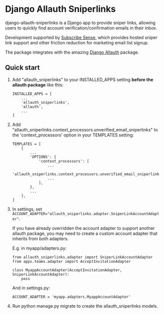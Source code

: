 # Django Allauth Sniperlinks

django-allauth-sniperlinks is a Django app to provide sniper links,
allowing users to quickly find account verification/confirmation emails
in their inbox.

Development supported by [Subscribe Sense](https://www.subscribesense.com), which provides hosted sniper link support and other friction reduction for marketing email list signup.

The package integrates with the amazing [Django Allauth](https://github.com/pennersr/django-allauth) package.

## Quick start

1. Add "allauth_sniperlinks" to your INSTALLED_APPS setting **before the allauth package**  like this:
    ```
    INSTALLED_APPS = [
        ...
        'allauth_sniperlinks',
        'allauth',
        ...
    ]
    ```

2. Add "allauth_sniperlinks.context_processors.unverified_email_sniperlinks" to the 'context_processors' option in your TEMPLATES setting:
    ```
    TEMPLATES = [
        {
            ...
            'OPTIONS': {
                'context_processors': [
                    ...
                    'allauth_sniperlinks.context_processors.unverified_email_sniperlinks',
                    ...
                ],
            },
            ...
        },
    ]
    ```

3. In settings, set `ACCOUNT_ADAPTER="allauth_sniperlinks.adapter.SniperLinkAccountAdapter"`.

    If you have already overridden the account adapter to support another allauth package, you may need to create a custom account adapter that inherits from both adapters.
    
    E.g. in myapp/adapters.py:
    ```
    from allauth_sniperlinks.adapter import SniperLinkAccountAdapter
    from apps.teams.adapter import AcceptInvitationAdapter

    class MyappAccountAdapter(AcceptInvitationAdapter, SniperLinkAccountAdapter):
        pass
    ```

    And in settings.py:
    ```
    ACCOUNT_ADAPTER = 'myapp.adapters.MyappAccountAdapter'
    ```

4. Run python manage.py migrate to create the allauth_sniperlinks models.

